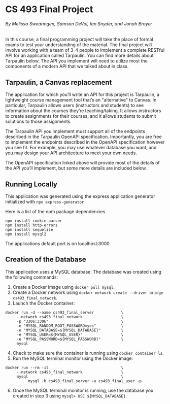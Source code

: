 # CS 493 Final Project
###### By Melissa Swearingen, Samson DeVol, Ian Snyder, and Jonah Broyer

In this course, a final programming project will take the place of formal exams to test your understanding of the material. The final project will involve working with a team of 3-4 people to implement a complete RESTful API for an application called Tarpaulin. You can find more details about Tarpaulin below. The API you implement will need to utilize most the components of a modern API that we talked about in class.

## Tarpaulin, a Canvas replacement

The application for which you’ll write an API for this project is Tarpaulin, a lightweight course management tool that’s an "alternative" to Canvas. In particular, Tarpaulin allows users (instructors and students) to see information about the courses they’re teaching/taking. It allows instructors to create assignments for their courses, and it allows students to submit solutions to those assignments.

The Tarpaulin API you implement must support all of the endpoints described in the Tarpaulin OpenAPI specification. Importantly, you are free to implement the endpoints described in the OpenAPI specification however you see fit. For example, you may use whatever database you want, and you may design your API architecture to meet your own needs.

The OpenAPI specification linked above will provide most of the details of the API you’ll implement, but some more details are included below.

## Running Locally

This application was generated using the express application generator initialized with ```npx express-generator``` 

Here is a list of the npm package dependencies

```
npm install cookie-parser
npm install http-errors
npm install sequelize
npm install mysql2
```

The applications default port is on localhost:3000

## Creation of the Database

This application uses a MySQL database. The database was created using the following commands:

1. Create a Docker image using ```docker pull mysql```.
2. Create a Docker network using ```docker network create --driver bridge cs493_final_network```.
3. Launch the Docker container:
```
docker run -d --name cs493_final_server            \
     --network cs493_final_network                 \
     -p "3306:3306"                                \
     -e "MYSQL_RANDOM_ROOT_PASSWORD=yes"           \
     -e "MYSQL_DATABASE=${MYSQL_DATABASE}"         \
     -e "MYSQL_USER=${MYSQL_USER}"                 \
     -e "MYSQL_PASSWORD=${MYSQL_PASSWORD}"         \
     mysql
```
4. Check to make sure the container is running using ```docker container ls```.
5. Run the MySQL terminal monitor using the Docker image:
```
docker run --rm -it                                \
     --network cs493_final_network                 \
     mysql                                         \
          mysql -h cs493_final_server -u cs493_final_user -p
```
6. Once the MySQL terminal monitor is running, use the database you created in step 3 using ```mysql> USE ${MYSQL_DATABASE}```.
